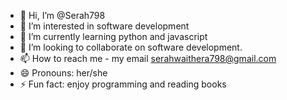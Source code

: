 - 👋 Hi, I’m @Serah798
- 👀 I’m interested in software development
- 🌱 I’m currently learning python and javascript
- 💞️ I’m looking to collaborate on software development.
- 📫 How to reach me - my email serahwaithera798@gmail.com
- 😄 Pronouns: her/she
- ⚡ Fun fact: enjoy programming and reading books

<!---
Serah798/Serah798 is a ✨ special ✨ repository because its `README.md` (this file) appears on your GitHub profile.
You can click the Preview link to take a look at your changes.
--->
